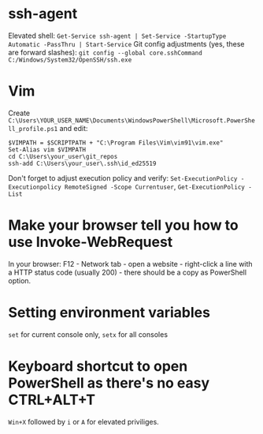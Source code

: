 # ssh-agent
Elevated shell: `Get-Service ssh-agent | Set-Service -StartupType Automatic -PassThru | Start-Service`
Git config adjustments (yes, these are forward slashes): `git config --global core.sshCommand C:/Windows/System32/OpenSSH/ssh.exe`

# Vim
Create `C:\Users\YOUR_USER_NAME\Documents\WindowsPowerShell\Microsoft.PowerShell_profile.ps1` and edit:
```# NOTE: different locations for .ps1 profile files
$VIMPATH = $SCRIPTPATH + "C:\Program Files\Vim\vim91\vim.exe"
Set-Alias vim $VIMPATH
cd C:\Users\your_user\git_repos
ssh-add C:\Users\your_user\.ssh\id_ed25519
```
Don't forget to adjust execution policy and verify: `Set-ExecutionPolicy -Executionpolicy RemoteSigned -Scope Currentuser`, `Get-ExecutionPolicy -List`

# Make your browser tell you how to use Invoke-WebRequest
In your browser: F12 - Network tab - open a website - right-click a line with a HTTP status code (usually 200) - there should be a copy as PowerShell option.

# Setting environment variables
`set` for current console only, `setx` for all consoles

# Keyboard shortcut to open PowerShell as there's no easy CTRL+ALT+T
`Win+X` followed by `i` or `A` for elevated priviliges.

